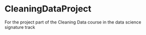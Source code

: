 # CleaningDataProject
For the project part of the Cleaning Data course in the data science signature track
